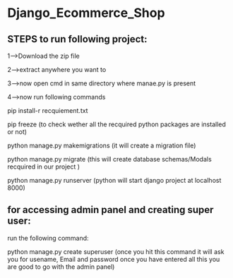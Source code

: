 # Django_Ecommerce_Shop
## **STEPS to run following project:**

1-->Download the zip file

2-->extract anywhere you want to

3-->now open cmd in same directory where manae.py is present

4-->now run following commands

pip install-r recquiement.txt

pip freeze  (to check wether all the recquired python packages are installed or not)

python manage.py makemigrations  (it will create a migration file)

python manage.py migrate         (this will create database schemas/Modals recquired in our project )

python manage.py runserver       (python will start django project at localhost 8000)



## **for accessing admin panel and creating super user:**

run the following command:

python manage.py create superuser  (once you hit this command it will ask you for usename, Email and password once you have entered all this you are good to go with the admin panel)



